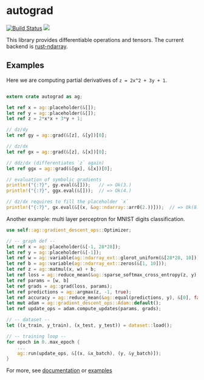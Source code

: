 # autograd

[![Build Status](https://travis-ci.org/raskr/rust-autograd.svg?branch=master)](https://travis-ci.org/raskr/rust-autograd)
[![](http://meritbadge.herokuapp.com/autograd)](https://crates.io/crates/autograd)

This library provides differentiable operations and tensors.
The current backend is [rust-ndarray](https://github.com/bluss/rust-ndarray).

## Examples
Here we are computing partial derivatives of `z = 2x^2 + 3y + 1`.

```rust

extern crate autograd as ag;

let ref x = ag::placeholder(&[]);
let ref y = ag::placeholder(&[]);
let ref z = 2*x*x + 3*y + 1;

// dz/dy
let ref gy = ag::grad(&[z], &[y])[0];

// dz/dx
let ref gx = ag::grad(&[z], &[x])[0];

// ddz/dx (differentiates `z` again)
let ref ggx = ag::grad(&[gx], &[x])[0];

// evaluation of symbolic gradients
println!("{:?}", gy.eval(&[]));   // => Ok(3.)
println!("{:?}", ggx.eval(&[]));  // => Ok(4.)

// dz/dx requires to fill the placeholder `x`
println!("{:?}", gx.eval(&[(x, &ag::ndarray::arr0(2.))]));  // => Ok(8.)
```

Another example: multi layer perceptron for MNIST digits classification.

```rust
use self::ag::gradient_descent_ops::Optimizer;

// -- graph def --
let ref x = ag::placeholder(&[-1, 28*28]);
let ref y = ag::placeholder(&[-1]);
let ref w = ag::variable(ag::ndarray_ext::glorot_uniform(&[28*28, 10]));
let ref b = ag::variable(ag::ndarray_ext::zeros(&[1, 10]));
let ref z = ag::matmul(x, w) + b;
let ref loss = ag::reduce_mean(&ag::sparse_softmax_cross_entropy(z, y), &[0, 1], false);
let ref params = [w, b]
let ref grads = ag::grad(loss, params);
let ref predictions = ag::argmax(z, -1, true);
let ref accuracy = ag::reduce_mean(&ag::equal(predictions, y), &[0], false);
let mut adam = ag::gradient_descent_ops::Adam::default();
let ref update_ops = adam.compute_updates(params, grads);

// -- dataset --
let ((x_train, y_train), (x_test, y_test)) = dataset::load();

// -- training loop --
for epoch in 0..max_epoch {
    ...
    ag::run(update_ops, &[(x, &x_batch), (y, &y_batch)]);
}

```
For more, see [documentation](https://docs.rs/autograd/) or
[examples](https://github.com/raskr/rust-autograd/tree/master/examples)
